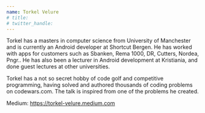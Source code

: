 ```yaml
---
name: Torkel Velure
# title: 
# twitter_handle: 
---
```

Torkel has a masters in computer science from University of Manchester and is currently an Android developer at Shortcut Bergen. He has worked with apps for customers such as Sbanken, Rema 1000, DR, Cutters, Nordea, Pngr.. He has also been a lecturer in Android development at Kristiania, and done guest lectures at other universities. 

Torkel has a not so secret hobby of code golf and competitive programming, having solved and authored thousands of coding problems on codewars.com. The talk is inspired from one of the problems he created.

Medium: https://torkel-velure.medium.com

